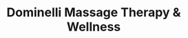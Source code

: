 ---
title: "Dominelli Massage Therapy & Wellness"
url: /coquitlam/dominelli-massage-therapy-und-wellness/
shop: Massage
---